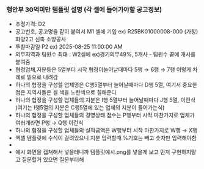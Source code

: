 ### 행안부 30억미만 템플릿 설명 (각 셀에 들어가야할 공고정보)

- 추정가격: D2
- 공고번호, 공고명을 같이 붙여서 M1 셀에 기입 ex) R25BK01000008-000 (가칭)화양2고 신축 소방공사
- 투찰마감일 P2 ex) 2025-08-25  11:00:00 AM
- 의무지역과 팀원수 최대 :  W2셀에 ex)경기의무49%, 5개사  - 팀원수 끝에 개사를 붙여줌
- 협정업체,지분등은 5열부터 시작 협정이늘어날때마다 5행 → 6행 → 7행 이렇게 차례로 밑으로 내려감
- 하나의 협정을 구성할 업체명은 C행5열부터 늘어날때마다 D행 5열, 여기서 중요한점은 지역사들은 셀 색을 노란색으로 칠해준다
- 하나의 협정을 구성할 업체들의 지분은 I행 5열부터 늘어날때마다 J행 5열, 이런식 (여기는 I행5열의 지분은 C행5열에 있는 업체의 지분이 들어가는식)
- 하나의 협정을 구성할 업체들의 경영상태 점수는 P행부터 시작 마찬가지로 업체가 여러개라면 P행 → Q행 이런식
- 하나의 협정을 구성할 업체들의 실적금액은 W행부터 시작 마찬가지로 W행 → X행
- 엑셀 템플릿에 수식이 걸려있으니 지분 입력할때 %기호는 빼고 숫자만 입력해야함
- 
- 예시 화면을 캡쳐해서 넣을테니까 템플릿예시.png를 넣을게 보고 먼저 구현하지말고 질문할거 있으면 질문부터해